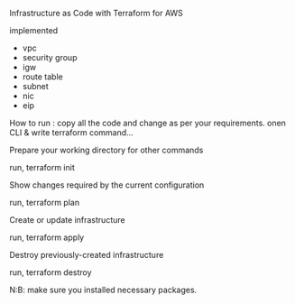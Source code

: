 Infrastructure as Code with Terraform for AWS

implemented 
* vpc 
* security group 
* igw 
* route table
* subnet
* nic
* eip

How to run : 
copy all the code and change as per your requirements.
onen CLI & write terraform command...

Prepare your working directory for other commands

run, terraform init

Show changes required by the current configuration

run, terraform plan          

Create or update infrastructure

run, terraform apply         

Destroy previously-created infrastructure

run, terraform destroy

N:B: make sure you installed necessary packages.

